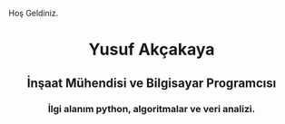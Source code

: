 Hoş Geldiniz.
<h1 align="center">Yusuf Akçakaya</h1>
<h2 align="center">İnşaat Mühendisi ve Bilgisayar Programcısı</h2>
<h3 align="center">İlgi alanım python, algoritmalar ve veri analizi.</h3>

